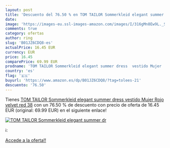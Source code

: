 ```yaml
---
layout: post
title: 'Descuento del 76.50 % en TOM TAILOR Sommerkleid elegant summer dr'
date: 
image: 'https://images-eu.ssl-images-amazon.com/images/I/316gMn8Ew9L._SL200_.jpg'
comments: true
category: ofertas
author: ring
slug: 'B01JZ6CDQ8-es'
actualPrice: 16.45 EUR
currency: EUR
price: 16.45
comparePrice: 69.99 EUR
prodname: 'TOM TAILOR Sommerkleid elegant summer dress  vestido Mujer  Rojo  velvet red   38'
country: 'es'
flag: '🇪🇸'
buyurl: 'https://www.amazon.es/dp/B01JZ6CDQ8/?tag=tolees-21'
descuento: '76.50'
---
```


Tienes [TOM TAILOR Sommerkleid elegant summer dress  vestido Mujer  Rojo  velvet red   38](https://www.amazon.es/dp/B01JZ6CDQ8/?tag=tolees-21) con un 76.50 % de descuento con precio de oferta de 16.45 EUR (original: 69.99 EUR) en el siguiente enlace!

[![TOM TAILOR Sommerkleid elegant summer dr](https://images-eu.ssl-images-amazon.com/images/I/316gMn8Ew9L._SL200_.jpg)](https://www.amazon.es/dp/B01JZ6CDQ8/?tag=tolees-21)

ℹ️:


[Accede a la oferta!!](https://www.amazon.es/dp/B01JZ6CDQ8/?tag=tolees-21)
